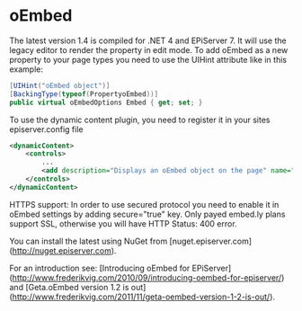 oEmbed
======

The latest version 1.4 is compiled for .NET 4 and EPiServer 7. It will use the legacy editor to render the property in edit mode. To add oEmbed as a new property to your page types you need to use the UIHint attribute like in this example:
```csharp
[UIHint("oEmbed object")]
[BackingType(typeof(PropertyoEmbed))]
public virtual oEmbedOptions Embed { get; set; }
```

To use the dynamic content plugin, you need to register it in your sites episerver.config file 
```xml
<dynamicContent>
	<controls>
		...
		<add description="Displays an oEmbed object on the page" name="oEmbedPlugin" type="Geta.oEmbed.DynamicContent.oEmbedPlugin, Geta.oEmbed" />
	</controls>
</dynamicContent>
```
HTTPS support:
In order to use secured protocol you need to enable it in oEmbed settings by adding secure="true" key. Only payed embed.ly plans support SSL, otherwise you will have HTTP Status: 400 error.

You can install the latest using NuGet from [nuget.episerver.com] (http://nuget.episerver.com).

For an introduction see: [Introducing oEmbed for EPiServer] (http://www.frederikvig.com/2010/09/introducing-oembed-for-episerver/) and [Geta.oEmbed version 1.2 is out] (http://www.frederikvig.com/2011/11/geta-oembed-version-1-2-is-out/).